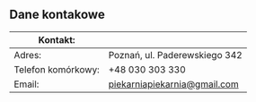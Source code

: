 ## Dane kontakowe

|Kontakt:          |                             |
|------------------|-----------------------------|
|Adres:            |Poznań, ul. Paderewskiego 342|
|Telefon komórkowy:|+48 030 303 330              | 
|Email:            |piekarniapiekarnia@gmail.com|
